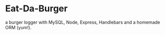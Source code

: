 # Eat-Da-Burger
a burger logger with MySQL, Node, Express, Handlebars and a homemade ORM (yum!).




